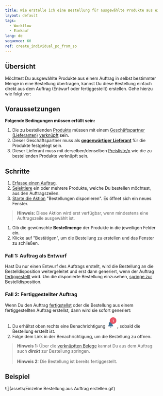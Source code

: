 ```yaml
---
title: Wie erstelle ich eine Bestellung für ausgewählte Produkte aus einem Auftrag?
layout: default
tags:
  - Workflow
  - Einkauf
lang: de
sequence: 60
ref: create_individual_po_from_so
---
```


## Übersicht
Möchtest Du ausgewählte Produkte aus einem Auftrag in selbst bestimmter Menge in eine Bestellung übertragen, kannst Du diese Bestellung einfach direkt aus dem Auftrag (Entwurf oder fertiggestellt) erstellen. Gehe hierzu wie folgt vor:

## Voraussetzungen
**Folgende Bedingungen müssen erfüllt sein:**

1. Die zu bestellenden [Produkte](NeuesProdukt) müssen mit einem [Geschäftspartner (Lieferanten)](Neuer_Geschaeftspartner_Lieferant) [verknüpft](Produkt_mit_Geschaeftspartner_verknuepfen) sein.
1. Dieser Geschäftspartner muss als [**gegenwärtiger Lieferant**](Gegenwaertigen_Lieferanten_festlegen) für die Produkte festgelegt sein.
1. Dieser Lieferant muss mit derselben/denselben [Preisliste/n](ProduktPreis) wie die zu bestellenden Produkte verknüpft sein.

## Schritte
1. [Erfasse einen Auftrag](Auftrag_erfassen).
1. [Selektiere](AuswahlBelege) ein oder mehrere Produkte, welche Du bestellen möchtest, aus den Auftragszeilen.
1. [Starte die Aktion](AktionStarten) "Bestellungen disponieren". Es öffnet sich ein neues Fenster.
 >**Hinweis:** Diese Aktion wird erst verfügbar, wenn mindestens eine Auftragszeile ausgewählt ist.

1. Gib die gewünschte **Bestellmenge** der Produkte in die jeweiligen Felder ein.
1. Klicke auf "Bestätigen", um die Bestellung zu erstellen und das Fenster zu schließen.

### Fall 1: Auftrag als Entwurf
Hast Du nur einen Entwurf des Auftrags erstellt, wird die Bestellung an die Bestelldisposition weitergeleitet und erst dann generiert, wenn der Auftrag [fertiggestellt](BelegverarbeitungFertigstellen) wird. Um die disponierte Bestellung einzusehen, [springe zur](SpringezuBelegen) Bestelldisposition.

### Fall 2: Fertiggestellter Auftrag
Wenn Du den Auftrag [fertigstellst](BelegverarbeitungFertigstellen) oder die Bestellung aus einem fertiggestellten Auftrag erstellst, dann wird sie sofort generiert:

1. Du erhältst oben rechts eine Benachrichtigung ![](assets/NotificationBell_WebUI.png), sobald die Bestellung erstellt ist.
1. Folge dem Link in der Benachrichtigung, um die Bestellung zu öffnen.
 >**Hinweis 1:** Über die [verknüpften Belege](SpringezuBelegen) kannst Du aus dem Auftrag auch ***direkt*** zur Bestellung springen.<br><br>
 >**Hinweis 2:** Die Bestellung ist bereits fertiggestellt.

## Beispiel
![](assets/Einzelne Bestellung aus Auftrag erstellen.gif)
